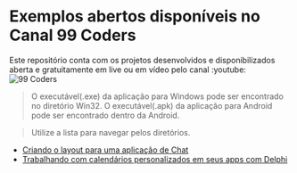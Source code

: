 # Exemplos abertos disponíveis no Canal 99 Coders

Este repositório conta com os projetos desenvolvidos e disponibilizados aberta e gratuitamente em live ou em vídeo pelo canal :youtube:![99 Coders](https://www.youtube.com/c/99Coders)

> O executável(.exe) da aplicação para Windows pode ser encontrado no diretório Win32.
> O executável(.apk) da aplicação para Android pode ser encontrado dentro da Android.

> Utilize a lista para navegar pelos diretórios.
- [Criando o layout para uma aplicação de Chat](./layout-aplicativo-chat/ReadMe.md)
- [Trabalhando com calendários personalizados em seus apps com Delphi](./calendarios-personalizados/ReadMe.md)
